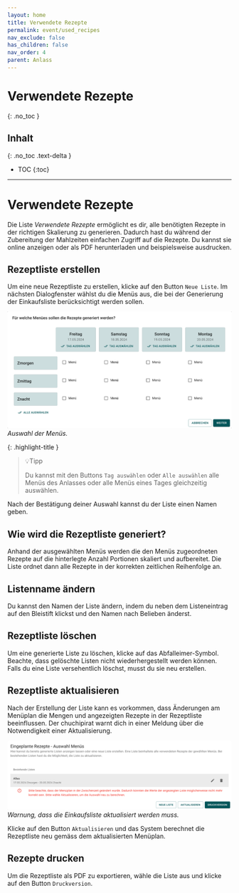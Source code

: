 ```yaml
---
layout: home
title: Verwendete Rezepte
permalink: event/used_recipes
nav_exclude: false
has_children: false
nav_order: 4
parent: Anlass
---
```

# Verwendete Rezepte
{: .no_toc }
## Inhalt
{: .no_toc .text-delta }

- TOC
{:toc}

---
# Verwendete Rezepte
Die Liste _Verwendete Rezepte_ ermöglicht es dir, alle benötigten Rezepte in der richtigen Skalierung zu generieren. Dadurch hast du während der Zubereitung der Mahlzeiten einfachen Zugriff auf die Rezepte. Du kannst sie online anzeigen oder als PDF herunterladen und beispielsweise ausdrucken. 
## Rezeptliste erstellen
Um eine neue Rezeptliste zu erstellen, klicke auf den Button `Neue Liste`. Im nächsten Dialogfenster wählst du die Menüs aus, die bei der Generierung der Einkaufsliste berücksichtigt werden sollen. 

![Menüauswahl für die Erstellung der Liste der verwendeten Rezepte](https://github.com/chuchipirat/chuchipirat.github.io/blob/main/docs/event/_images/usedRecipes_choose_menue.png?raw=true)
_Auswahl der Menüs._

{: .highlight-title }
> 💡Tipp
> 
>Du kannst mit den Buttons `Tag auswählen` oder `Alle auswählen` alle Menüs des Anlasses oder alle Menüs eines Tages gleichzeitig auswählen. 

Nach der Bestätigung deiner Auswahl kannst du der Liste einen Namen geben.
## Wie wird die Rezeptliste generiert?
Anhand der ausgewählten Menüs werden die den Menüs zugeordneten Rezepte auf die hinterlegte Anzahl Portionen skaliert und aufbereitet. Die Liste ordnet dann alle Rezepte in der korrekten zeitlichen Reihenfolge an. 
## Listenname ändern
Du kannst den Namen der Liste ändern, indem du neben dem Listeneintrag auf den Bleistift klickst und den Namen nach Belieben änderst.
## Rezeptliste löschen
Um eine generierte Liste zu löschen, klicke auf das Abfalleimer-Symbol. Beachte, dass gelöschte Listen nicht wiederhergestellt werden können. Falls du eine Liste versehentlich löschst, musst du sie neu erstellen.
## Rezeptliste aktualisieren
Nach der Erstellung der Liste kann es vorkommen, dass Änderungen am Menüplan die Mengen und angezeigten Rezepte in der Rezeptliste beeinflussen. Der chuchipirat warnt dich in einer Meldung über die Notwendigkeit einer Aktualisierung.


![Warnung, dass Rezeptliste aktualisiert werden muss. ](https://github.com/chuchipirat/chuchipirat.github.io/blob/main/docs/event/_images/usedRecipes_refresh_needed.png?raw=true)
_Warnung, dass die Einkaufsliste aktualisiert werden muss._

Klicke auf den Button `Aktualisieren` und das System berechnet die Rezeptliste neu gemäss dem aktualisierten Menüplan.
## Rezepte drucken
Um die Rezeptliste als PDF zu exportieren, wähle die Liste aus und klicke auf den Button `Druckversion`.